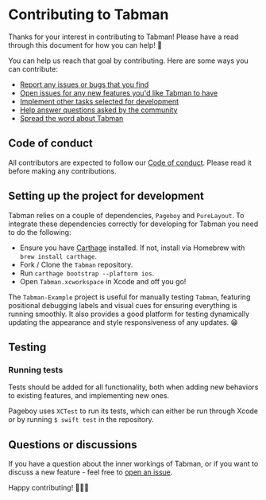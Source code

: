 # Contributing to Tabman

Thanks for your interest in contributing to Tabman! Please have a read through this document for how you can help! 🎉

You can help us reach that goal by contributing. Here are some ways you can contribute:

- [Report any issues or bugs that you find](https://github.com/uias/Tabman/issues/new)
- [Open issues for any new features you'd like Tabman to have](https://github.com/uias/Pageboy/issues/new)
- [Implement other tasks selected for development](https://github.com/uias/Tabman/issues?q=is%3Aissue+is%3Aopen+label%3A%22ready+for+development%22)
- [Help answer questions asked by the community](https://github.com/uias/Tabman/issues?q=is%3Aopen+is%3Aissue+label%3Aquestion)
- [Spread the word about Tabman](https://twitter.com/intent/tweet?text=Tabman,%20a%20powerful%20paging%20view%20controller%20with%20indicator%20bar,%20for%20iOS:%20https://github.com/uias/Tabman)

## Code of conduct

All contributors are expected to follow our [Code of conduct](CODE_OF_CONDUCT.md).
Please read it before making any contributions.

## Setting up the project for development

Tabman relies on a couple of dependencies, `Pageboy` and `PureLayout`. To integrate these dependencies correctly for developing for Tabman you need to do the following:

- Ensure you have [Carthage](https://github.com/Carthage/Carthage) installed. If not, install via Homebrew with `brew install carthage`. 
- Fork / Clone the `Tabman` repository. 
- Run `carthage bootstrap --plaftorm ios`.
- Open `Tabman.xcworkspace` in Xcode and off you go!

The `Tabman-Example` project is useful for manually testing `Tabman`, featuring positional debugging labels and visual cues for ensuring everything is running smoothly. It also provides a good platform for testing dynamically updating the appearance and style responsiveness of any updates. 😁

## Testing

### Running tests

Tests should be added for all functionality, both when adding new behaviors to existing features, and implementing new ones.

Pageboy uses `XCTest` to run its tests, which can either be run through Xcode or by running `$ swift test` in the repository.

## Questions or discussions

If you have a question about the inner workings of Tabman, or if you want to discuss a new feature - feel free to [open an issue](https://github.com/uias/Tabman/issues/new).

Happy contributing! 👨🏻‍💻
